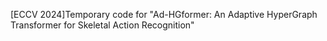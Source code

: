 [ECCV 2024]Temporary code for "Ad-HGformer: An Adaptive HyperGraph Transformer for Skeletal Action Recognition"
